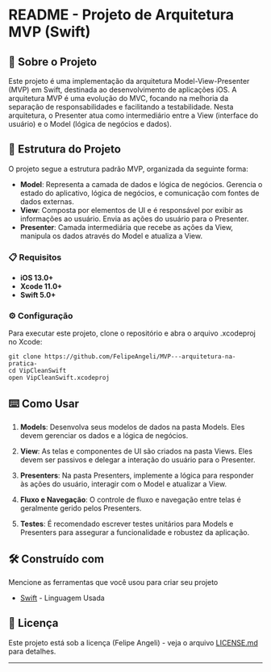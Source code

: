 # README - Projeto de Arquitetura MVP (Swift)


## 🚀 Sobre o Projeto

Este projeto é uma implementação da arquitetura Model-View-Presenter (MVP) em Swift, destinada ao desenvolvimento de aplicações iOS. A arquitetura MVP é uma evolução do MVC, focando na melhoria da separação de responsabilidades e facilitando a testabilidade. Nesta arquitetura, o Presenter atua como intermediário entre a View (interface do usuário) e o Model (lógica de negócios e dados).



## 🚀 Estrutura do Projeto

O projeto segue a estrutura padrão MVP, organizada da seguinte forma:

*  **Model**: Representa a camada de dados e lógica de negócios. Gerencia o estado do aplicativo, lógica de negócios, e comunicação com fontes de dados externas.
*  **View**: Composta por elementos de UI e é responsável por exibir as informações ao usuário. Envia as ações do usuário para o Presenter.
*  **Presenter**: Camada intermediária que recebe as ações da View, manipula os dados através do Model e atualiza a View.


### 📋 Requisitos

*  **iOS 13.0+**
*  **Xcode 11.0+**
*  **Swift 5.0+**



### ⚙️ Configuração

Para executar este projeto, clone o repositório e abra o arquivo .xcodeproj no Xcode:

```
git clone https://github.com/FelipeAngeli/MVP---arquitetura-na-pratica-
cd VipCleanSwift
open VipCleanSwift.xcodeproj

```


## ⌨️ Como Usar

1. **Models**: Desenvolva seus modelos de dados na pasta Models. Eles devem gerenciar os dados e a lógica de negócios.

2. **View**: As telas e componentes de UI são criados na pasta Views. Eles devem ser passivos e delegar a interação do usuário para o Presenter.

3. **Presenters**: Na pasta Presenters, implemente a lógica para responder às ações do usuário, interagir com o Model e atualizar a View.

4. **Fluxo e Navegação**: O controle de fluxo e navegação entre telas é geralmente gerido pelos Presenters.

5. **Testes**: É recomendado escrever testes unitários para Models e Presenters para assegurar a funcionalidade e robustez da aplicação.


## 🛠️ Construído com

Mencione as ferramentas que você usou para criar seu projeto

* [Swift](https://www.apple.com/br/swift/) - Linguagem Usada





## 📄 Licença

Este projeto está sob a licença (Felipe Angeli) - veja o arquivo [LICENSE.md](https://github.com/FelipeAngeli/VipCleanSwift) para detalhes.



---
